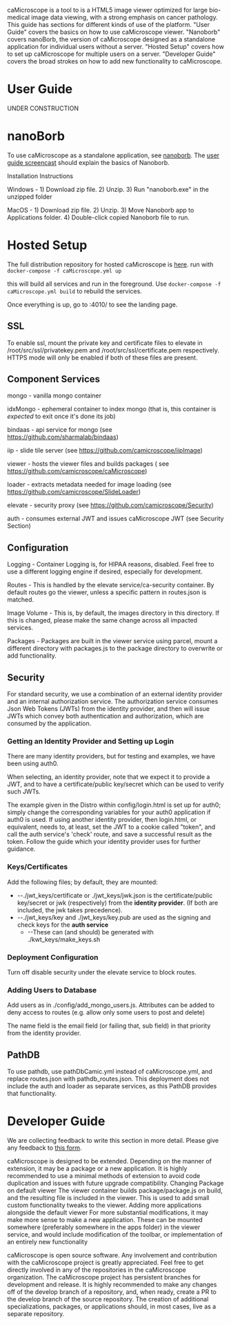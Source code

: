 caMicroscope is a tool to is a HTML5 image viewer optimized for large bio-medical image data viewing, with a strong emphasis on cancer pathology.
This guide has sections for different kinds of use of the platform. "User Guide" covers the basics on how to use caMicroscope viewer. "Nanoborb" covers nanoBorb, the version of caMicroscope designed as a standalone application for individual users without a server. "Hosted Setup" covers how to set up caMicroscope for multiple users on a server. "Developer Guide" covers the broad strokes on how to add new functionality to caMicroscope.

# User Guide
UNDER CONSTRUCTION

# nanoBorb
To use caMicroscope as a standalone application, see [nanoborb](https://github.com/SBU-BMI/Nanoborb/releases).
The [user guide screencast](https://drive.google.com/open?id=1HkkL5FqEIgi7fzqKijtUhWBPlplh_uHF) should explain the basics of Nanoborb.

Installation Instructions

Windows - 1) Download zip file. 2) Unzip. 3) Run "nanoborb.exe" in the unzipped folder

MacOS - 1) Download zip file. 2) Unzip. 3) Move Nanoborb app to Applications folder. 4) Double-click copied Nanoborb file to run.

# Hosted Setup
The full distribution repository for hosted caMicroscope is [here](https://github.com/camicroscope/Distro/).
run with `docker-compose -f caMicroscope.yml up`

this will build all services and run in the foreground.
Use `docker-compose -f caMicroscope.yml build` to rebuild the services.

Once everything is up, go to <the host this is running on>:4010/ to see the landing page.

## SSL
To enable ssl, mount the private key and certificate files to elevate in /root/src/ssl/privatekey.pem and /root/src/ssl/certificate.pem respectively. HTTPS mode will only be enabled if both of these files are present.

## Component Services
mongo - vanilla mongo container

idxMongo - ephemeral container to index mongo (that is, this container is *expected* to exit once it's done its job)

bindaas - api service for mongo (see https://github.com/sharmalab/bindaas)

iip - slide tile server (see https://github.com/camicroscope/iipImage)

viewer - hosts the viewer files and builds packages ( see https://github.com/camicroscope/caMicroscope)

loader - extracts metadata needed for image loading (see https://github.com/camicroscope/SlideLoader)

elevate - security proxy (see https://github.com/camicroscope/Security)

auth - consumes external JWT and issues caMicroscope JWT (see Security Section)

## Configuration
Logging - Container Logging is, for HIPAA reasons, disabled. Feel free to use a different logging engine if desired, especially for development.

Routes - This is handled by the elevate service/ca-security container. By default routes go the viewer, unless a specific pattern in routes.json is matched.

Image Volume - This is, by default, the images directory in this directory. If this is changed, please make the same change across all impacted services.

Packages - Packages are built in the viewer service using parcel, mount a different directory with packages.js to the package directory to overwrite or add functionality.

## Security
For standard security, we use a combination of an external identity provider and an internal authorization service. The authorization service consumes Json Web Tokens (JWTs) from the identity provider, and then will issue JWTs which convey both authentication and authorization, which are consumed by the application.

### Getting an Identity Provider and Setting up Login

There are many identity providers, but for testing and examples, we have been using auth0.

When selecting, an identity provider, note that we expect it to provide a JWT, and to have a certificate/public key/secret which can be used to verify such JWTs.

The example given in the Distro within config/login.html is set up for auth0; simply change the corresponding variables for your auth0 application if auth0 is used. If using another identity provider, then login.html, or equivalent, needs to, at least, set the JWT to a cookie called &quot;token&quot;, and call the auth service&#39;s &#39;check&#39; route, and save a successful result as the token. Follow the guide which your identity provider uses for further guidance.

### Keys/Certificates

Add the following files; by default, they are mounted:

- --./jwt\_keys/certificate or ./jwt\_keys/jwk.json is the certificate/public key/secret or jwk (respectively) from the **identity provider**. (If both are included, the jwk takes precedence).
- --./jwt\_keys/key and ./jwt\_keys/key.pub are used as the signing and check keys for the **auth service**
  - --These can (and should) be generated with ./kwt\_keys/make\_keys.sh

### Deployment Configuration

Turn off disable security under the elevate service to block routes.

### Adding Users to Database

Add users as in ./config/add\_mongo\_users.js. Attributes can be added to deny access to routes (e.g. allow only some users to post and delete)

The name field is the email field (or failing that, sub field) in that priority from the identity provider.


## PathDB

To use pathdb, use pathDbCamic.yml instead of caMicroscope.yml, and replace routes.json with pathdb_routes.json. This deployment does not include the auth and loader as separate services, as this PathDB provides that functionality.


# Developer Guide
We are collecting feedback to write this section in more detail. Please give any feedback to [this form](https://docs.google.com/forms/d/e/1FAIpQLScL91LxrpAZjU88GBZP9gmcdgdf8__uNUwhws2lzU6Lr4qNwA/viewform).

caMicroscope is designed to be extended. Depending on the manner of extension, it may be a package or a new application. It is highly recommended to use a minimal methods of extension to avoid code duplication and issues with future upgrade compatibility.
Changing Package on default viewer
The viewer container builds package/package.js on build, and the resulting file is included in the viewer. This is used to add small custom functionality tweaks to the viewer.
Adding more applications alongside the default viewer
For more substantial modifications, it may make more sense to make a new application. These can be mounted somewhere (preferably somewhere in the apps folder) in the viewer service, and would include modification of the toolbar, or implementation of an entirely new functionality

caMicroscope is open source software. Any involvement and contribution with the caMicroscope project is greatly appreciated. Feel free to get directly involved in any of the repositories in the caMicroscope organization.
The caMicroscope project has persistent branches for development and release. It is highly recommended to make any changes off of the develop branch of a repository, and, when ready, create a PR to the develop branch of the source repository.
The creation of additional specializations, packages,  or applications should, in most cases, live as a separate repository.
